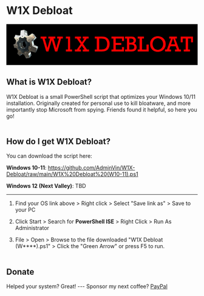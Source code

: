 # W1X Debloat
![Banner](https://github.com/AdminVin/W1X-Debloat/raw/main/Banner.jpg)
<br>

## What is W1X Debloat?
W1X Debloat is a small PowerShell script that optimizes your Windows 10/11 installation. Originally created for personal use to kill bloatware, and more importantly stop Microsoft from spying. Friends found it helpful, so here you go!
<br><br>


## How do I get W1X Debloat?
You can download the script here:

**Windows 10-11**: https://github.com/AdminVin/W1X-Debloat/raw/main/W1X%20Debloat%20(W10-11).ps1

**Windows 12 (Next Valley)**: TBD

____________________________________

1. Find your OS link above > Right click > Select "Save link as" > Save to your PC

2. Click Start > Search for **PowerShell ISE** > Right Click > Run As Administrator

3. File > Open > Browse to the file downloaded "W1X Debloat (W****).ps1" > Click the "Green Arrow" or press F5 to run. 
<br><br>

## Donate
Helped your system? Great! --- Sponsor my next coffee? [PayPal](https://www.paypal.com/donate/?hosted_button_id=EZU78ZANFT24C)
